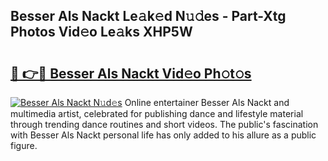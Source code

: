 ## Besser Als Nackt Le𝚊k𝚎d N𝚞𝚍es - Part-Xtg Photos Vid𝚎o Le𝚊ks XHP5W

# <h2><a href="http://fbag6o.evod.top/?m=Besser+Als+Nackt">🔗 👉🔴 Besser Als Nackt Vid𝚎o Ph𝚘t𝚘s</a></h2>

[![Besser Als Nackt N𝚞d𝚎s](https://i.imgur.com/8V9OHl7.gif)](http://fbag6o.evod.top/?m=Besser+Als+Nackt)
Online entertainer Besser Als Nackt and multimedia artist, celebrated for publishing dance and lifestyle material through trending dance routines and short videos. The public's fascination with Besser Als Nackt personal life has only added to his allure as a public figure. 

